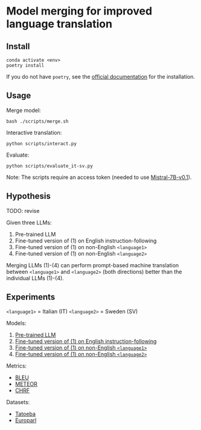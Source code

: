 # Model merging for improved language translation

## Install

```
conda activate <env>
poetry install
```

If you do not have `poetry`, see the [official documentation](https://python-poetry.org/docs/#installation) for the installation.

## Usage

Merge model:
```
bash ./scripts/merge.sh
```

Interactive translation:
```
python scripts/interact.py
```

Evaluate:
```
python scripts/evaluate_it-sv.py
```

Note: The scripts require an access token (needed to use [Mistral-7B-v0.1](https://huggingface.co/mistralai/Mistral-7B-v0.1)).

## Hypothesis

TODO: revise

Given three LLMs:
1. Pre-trained LLM
2. Fine-tuned version of (1) on English instruction-following
3. Fine-tuned version of (1) on non-English `<language1>`
4. Fine-tuned version of (1) on non-English `<language2>`

Merging LLMs (1)-(4) can perform prompt-based machine translation between `<language1>` and `<language2>` (both directions) better than the individual LLMs (1)-(4).

## Experiments

`<language1>` = Italian (IT)
`<language2>` = Sweden (SV)

Models:
1. [Pre-trained LLM](https://huggingface.co/mistralai/Mistral-7B-v0.1)
2. [Fine-tuned version of (1) on English instruction-following](https://huggingface.co/mistralai/Mistral-7B-Instruct-v0.1)
3. [Fine-tuned version of (1) on non-English `<language1>`](https://huggingface.co/DeepMount00/Mistral-Ita-7b)
4. [Fine-tuned version of (1) on non-English `<language2>`](https://huggingface.co/timpal0l/Mistral-7B-v0.1-flashback-v2)

Metrics:
- [BLEU](https://huggingface.co/spaces/evaluate-metric/bleu)
- [METEOR](https://huggingface.co/spaces/evaluate-metric/meteor)
- [CHRF](https://huggingface.co/spaces/evaluate-metric/chrf)

Datasets:
- [Tatoeba](https://huggingface.co/datasets/Helsinki-NLP/tatoeba)
- [Europarl](https://huggingface.co/datasets/Helsinki-NLP/europarl)
